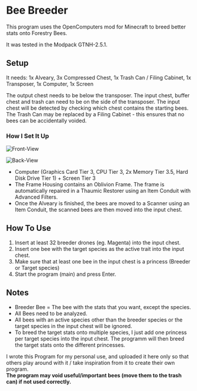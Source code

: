 # Bee Breeder

This program uses the OpenComputers mod for Minecraft to breed better stats onto Forestry Bees.

It was tested in the Modpack GTNH-2.5.1.

## Setup

It needs: 1x Alveary, 3x Compressed Chest, 1x Trash Can / Filing Cabinet, 1x Transposer, 1x Computer, 1x Screen

The output chest needs to be below the transposer. The input chest, buffer chest and trash can need to be on the side of the transposer. The input chest will be detected by checking which chest contains the starting bees. The Trash Can may be replaced by a Filing Cabinet - this ensures that no bees can be accidentally voided.

### How I Set It Up

![Front-View](https://github.com/Glordir/OpenComputers-BeeBreeder/assets/14185727/71766b0a-bf9a-4edb-8b56-a2d4f20ced56)

![Back-View](https://github.com/Glordir/OpenComputers-BeeBreeder/assets/14185727/ffb902d4-cc8b-4689-9b84-7960de01e630)

- Computer (Graphics Card Tier 3, CPU Tier 3, 2x Memory Tier 3.5, Hard Disk Drive Tier 1) + Screen Tier 3
- The Frame Housing contains an Oblivion Frame. The frame is automatically repaired in a Thaumic Restorer using an Item Conduit with Advanced Filters.
- Once the Alveary is finished, the bees are moved to a Scanner using an Item Conduit, the scanned bees are then moved into the input chest.

## How To Use

1. Insert at least 32 breeder drones (eg. Magenta) into the input chest.
2. Insert one bee with the target species as the active trait into the input chest.
3. Make sure that at least one bee in the input chest is a princess (Breeder or Target species)
4. Start the program (main) and press Enter.

## Notes

- Breeder Bee = The bee with the stats that you want, except the species.
- All Bees need to be analyzed.
- All bees with an active species other than the breeder species or the target species in the input chest will be ignored.
- To breed the target stats onto multiple species, I just add one princess per target species into the input chest. The programm will then breed the target stats onto the different princesses.


I wrote this Program for my personal use, and uploaded it here only so that others play around with it / take inspiration from it to create their own program.  
**The program may void useful/important bees (move them to the trash can) if not used correctly.**
